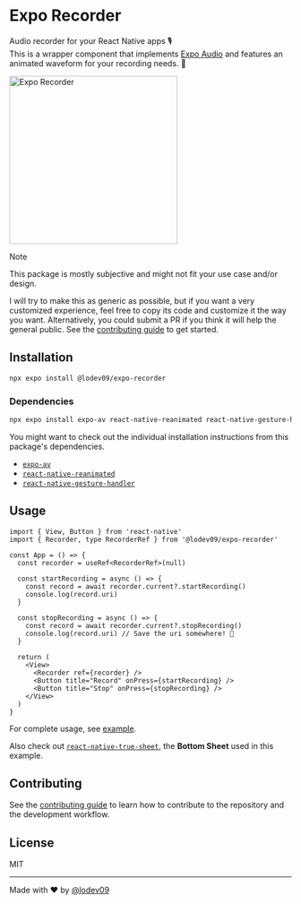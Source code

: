 # Expo Recorder

Audio recorder for your React Native apps 🎙️<br>
This is a wrapper component that implements [Expo Audio](https://docs.expo.dev/versions/latest/sdk/audio/) and features an animated waveform for your recording needs. 💪

<img alt="Expo Recorder" src="preview.gif" width="300px" />

> [!NOTE]
> This package is mostly subjective and might not fit your use case and/or design.
>
> I will try to make this as generic as possible, but if you want a very customized experience, feel free to copy its code and customize it the way you want. Alternatively, you could submit a PR if you think it will help the general public. See the [contributing guide](CONTRIBUTING.md) to get started.

## Installation

```sh
npx expo install @lodev09/expo-recorder
```

### Dependencies

```sh
npx expo install expo-av react-native-reanimated react-native-gesture-handler
```

You might want to check out the individual installation instructions from this package's dependencies.

* [`expo-av`](https://docs.expo.dev/versions/latest/sdk/av/)
* [`react-native-reanimated`](https://docs.swmansion.com/react-native-reanimated/)
* [`react-native-gesture-handler`](https://docs.swmansion.com/react-native-gesture-handler/docs/)

## Usage

```tsx
import { View, Button } from 'react-native'
import { Recorder, type RecorderRef } from '@lodev09/expo-recorder'

const App = () => {
  const recorder = useRef<RecorderRef>(null)

  const startRecording = async () => {
    const record = await recorder.current?.startRecording()
    console.log(record.uri)
  }

  const stopRecording = async () => {
    const record = await recorder.current?.stopRecording()
    console.log(record.uri) // Save the uri somewhere! 🎉
  }

  return (
    <View>
      <Recorder ref={recorder} />
      <Button title="Record" onPress={startRecording} />
      <Button title="Stop" onPress={stopRecording} />
    </View>
  )
}
```

For complete usage, see [example](example/components/ThemedRecorderSheet.tsx).

Also check out [`react-native-true-sheet`](https://github.com/lodev09/react-native-true-sheet), the **Bottom Sheet** used in this example.

## Contributing

See the [contributing guide](CONTRIBUTING.md) to learn how to contribute to the repository and the development workflow.

## License

MIT

---

Made with ❤️ by [@lodev09](http://linkedin.com/in/lodev09/)
